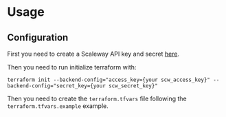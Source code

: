 # Usage

## Configuration

First you need to create a Scaleway API key and secret [here](https://console.scaleway.com/project/credentials).

Then you need to run initialize terraform with:

```
terraform init --backend-config="access_key={your scw_access_key}" --backend-config="secret_key={your scw_secret_key}"
```

Then you need to create the `terraform.tfvars` file following the `terraform.tfvars.example` example.
